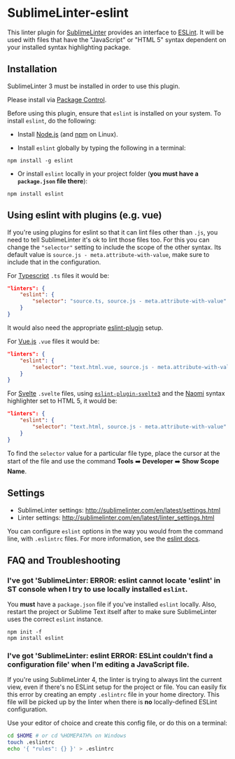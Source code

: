 SublimeLinter-eslint
=========================

This linter plugin for [SublimeLinter](https://github.com/SublimeLinter/SublimeLinter) provides an interface to [ESLint](https://github.com/nzakas/eslint). It will be used with files that have the "JavaScript" or "HTML 5" syntax dependent on your installed syntax highlighting package.

## Installation
SublimeLinter 3 must be installed in order to use this plugin. 

Please install via [Package Control](https://packagecontrol.io).

Before using this plugin, ensure that `eslint` is installed on your system.
To install `eslint`, do the following:

- Install [Node.js](http://nodejs.org) (and [npm](https://github.com/joyent/node/wiki/Installing-Node.js-via-package-manager) on Linux).

- Install `eslint` globally by typing the following in a terminal:
```
npm install -g eslint
```
    
- Or install `eslint` locally in your project folder (**you must have a `package.json` file there**):
```
npm install eslint
```

## Using eslint with plugins (e.g. vue)

If you're using plugins for eslint so that it can lint files other than `.js`, 
you need to tell SublimeLinter it's ok to lint those files too.
For this you can change the `"selector"` setting to include the scope
of the other syntax. Its default value is `source.js - meta.attribute-with-value`, 
make sure to include that in the configuration.

For [Typescript](https://www.typescriptlang.org/) `.ts` files it would be:

```json
"linters": {
    "eslint": {
        "selector": "source.ts, source.js - meta.attribute-with-value"
    }
}
```
It would also need the appropriate [eslint-plugin](https://github.com/typescript-eslint/typescript-eslint/tree/master/packages/eslint-plugin) setup.

For [Vue.js](https://vuejs.org/) `.vue` files it would be:

```json
"linters": {
    "eslint": {
        "selector": "text.html.vue, source.js - meta.attribute-with-value"
    }
}
```

For [Svelte](https://svelte.dev/) `.svelte` files, using [`eslint-plugin-svelte3`](https://github.com/sveltejs/eslint-plugin-svelte3) and the [Naomi](https://packagecontrol.io/packages/Naomi) syntax highlighter set to HTML 5, it would be:

```json
"linters": {
    "eslint": {
        "selector": "text.html, source.js - meta.attribute-with-value"
    }
}
```

To find the `selector` value for a particular file type, place the cursor at the start of the file and use the command **Tools** ➡️ **Developer** ➡️ **Show Scope Name**.

## Settings

- SublimeLinter settings: http://sublimelinter.com/en/latest/settings.html
- Linter settings: http://sublimelinter.com/en/latest/linter_settings.html

You can configure `eslint` options in the way you would from the command line, with `.eslintrc` files. For more information, see the [eslint docs](https://github.com/nzakas/eslint/wiki).


## FAQ and Troubleshooting

### I've got 'SublimeLinter: ERROR: eslint cannot locate 'eslint' in ST console when I try to use locally installed `eslint`.

You **must** have a `package.json` file if you've installed `eslint` locally. Also, restart the project or Sublime Text itself after to make sure SublimeLinter uses the correct `eslint` instance.

```
npm init -f
npm install eslint
```

### I've got 'SublimeLinter: eslint ERROR: ESLint couldn't find a configuration file' when I'm editing a JavaScript file.

If you're using SublimeLinter 4, the linter is trying to always lint the current view, even if there's no ESLint setup for the project or file. You can easily fix this error by creating an empty `.eslintrc` file in your home directory. This file will be picked up by the linter when there is **no** locally-defined ESLint configuration.

Use your editor of choice and create this config file, or do this on a terminal:

```bash
cd $HOME # or cd %HOMEPATH% on Windows
touch .eslintrc
echo '{ "rules": {} }' > .eslintrc
```
